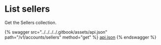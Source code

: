 # List sellers

Get the Sellers collection.

{% swagger src="../../../../.gitbook/assets/api.json" path="/v1/accounts/sellers" method="get" %}
[api.json](../../../../.gitbook/assets/api.json)
{% endswagger %}
